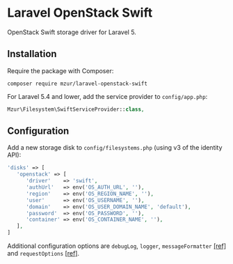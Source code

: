 # Laravel OpenStack Swift

OpenStack Swift storage driver for Laravel 5.

## Installation

Require the package with Composer:

```
composer require mzur/laravel-openstack-swift
```

For Laravel 5.4 and lower, add the service provider to `config/app.php`:

```php
Mzur\Filesystem\SwiftServiceProvider::class,
```

## Configuration

Add a new storage disk to `config/filesystems.php` (using v3 of the identity API):

```php
'disks' => [
   'openstack' => [
      'driver'    => 'swift',
      'authUrl'   => env('OS_AUTH_URL', ''),
      'region'    => env('OS_REGION_NAME', ''),
      'user'      => env('OS_USERNAME', ''),
      'domain'    => env('OS_USER_DOMAIN_NAME', 'default'),
      'password'  => env('OS_PASSWORD', ''),
      'container' => env('OS_CONTAINER_NAME', ''),
   ],
]
```

Additional configuration options are `debugLog`, `logger`, `messageFormatter` [[ref]](https://github.com/php-opencloud/openstack/issues/47#issuecomment-208181121) and `requestOptions` [[ref]](https://github.com/php-opencloud/openstack/pull/63#issue-74731062).
